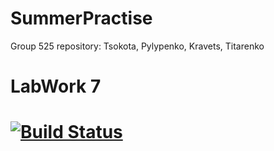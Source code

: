 # SummerPractise
Group 525 repository: Tsokota, Pylypenko, Kravets, Titarenko
# LabWork 7
# [![Build Status](https://travis-ci.com/tsokota/SummerPractise.svg?branch=LabWork7)](https://travis-ci.com/tsokota/SummerPractise)
